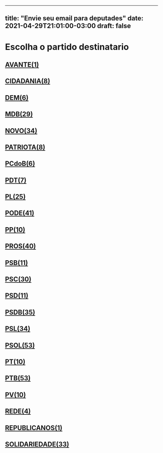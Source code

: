 
---
title: "Envie seu email para deputades"
date: 2021-04-29T21:01:00-03:00
draft: false
---
<h1>Escolha o partido destinatario</h1>
<h2><a href="mailto:dep.sebastiaooliveira@camara.leg.br,"> AVANTE(1) </a></h2><h2><a href="mailto:dep.chiquinhobrazao@camara.leg.br,dep.greyceelias@camara.leg.br,dep.luistibe@camara.leg.br,dep.tito@camara.leg.br,dep.andrejanones@camara.leg.br,dep.ledasadala@camara.leg.br,dep.pastorsargentoisidorio@camara.leg.br,dep.davitoria@camara.leg.br,"> CIDADANIA(8) </a></h2><h2><a href="mailto:dep.alexmanente@camara.leg.br,dep.danielcoelho@camara.leg.br,dep.paulabelmonte@camara.leg.br,dep.arnaldojardim@camara.leg.br,dep.rubensbueno@camara.leg.br,dep.luismiranda@camara.leg.br,"> DEM(6) </a></h2><h2><a href="mailto:dep.bilacpinto@camara.leg.br,dep.sostenescavalcante@camara.leg.br,dep.helioleite@camara.leg.br,dep.professoradorinhaseabrarezende@camara.leg.br,dep.anibalgomes@camara.leg.br,dep.fernandocoelhofilho@camara.leg.br,dep.igorkannario@camara.leg.br,dep.kimkataguiri@camara.leg.br,dep.geninhozuliani@camara.leg.br,dep.normaayub@camara.leg.br,dep.rodrigomaia@camara.leg.br,dep.olivalmarques@camara.leg.br,dep.arthuroliveiramaia@camara.leg.br,dep.elicorreafilho@camara.leg.br,dep.elmarnascimento@camara.leg.br,dep.josemarioschreiner@camara.leg.br,dep.dr.zachariascalil@camara.leg.br,dep.pauloazi@camara.leg.br,dep.juninhodopneu@camara.leg.br,dep.alanrick@camara.leg.br,dep.carloshenriquegaguim@camara.leg.br,dep.marcossoares@camara.leg.br,dep.efraimfilho@camara.leg.br,dep.juscelinofilho@camara.leg.br,dep.alexandreleite@camara.leg.br,dep.leurlomantojunior@camara.leg.br,dep.pedrolupion@camara.leg.br,dep.davidsoares@camara.leg.br,dep.rogeriopeninhamendonca@camara.leg.br,"> MDB(29) </a></h2><h2><a href="mailto:dep.marciobiolchi@camara.leg.br,dep.flavianomelo@camara.leg.br,dep.maurolopes@camara.leg.br,dep.giovanifeltes@camara.leg.br,dep.gutembergreis@camara.leg.br,dep.carloschiodini@camara.leg.br,dep.sergiosouza@camara.leg.br,dep.mosesrodrigues@camara.leg.br,dep.celsomaldaner@camara.leg.br,dep.fabioreis@camara.leg.br,dep.walteralves@camara.leg.br,dep.herciliocoelhodiniz@camara.leg.br,dep.dulcemiranda@camara.leg.br,dep.josepriante@camara.leg.br,dep.alceumoreira@camara.leg.br,dep.viniciusfarah@camara.leg.br,dep.juarezcosta@camara.leg.br,dep.osmarterra@camara.leg.br,dep.elcionebarbalho@camara.leg.br,dep.joaomarcelosouza@camara.leg.br,dep.baleiarossi@camara.leg.br,dep.danieladowaguinho@camara.leg.br,dep.newtoncardosojr@camara.leg.br,dep.isnaldobulhoesjr@camara.leg.br,dep.carlosbezerra@camara.leg.br,dep.raulhenry@camara.leg.br,dep.luciomosquini@camara.leg.br,dep.hildorocha@camara.leg.br,dep.hermesparcianello@camara.leg.br,dep.fabioramalho@camara.leg.br,dep.herculanopassos@camara.leg.br,dep.jessicasales@camara.leg.br,dep.marcosaureliosampaio@camara.leg.br,dep.pauloganime@camara.leg.br,"> NOVO(34) </a></h2><h2><a href="mailto:dep.gilsonmarques@camara.leg.br,dep.tiagomitraud@camara.leg.br,dep.adrianaventura@camara.leg.br,dep.alexisfonteyne@camara.leg.br,dep.viniciuspoit@camara.leg.br,dep.marcelvanhattem@camara.leg.br,dep.lucasgonzalez@camara.leg.br,dep.roman@camara.leg.br,"> PATRIOTA(8) </a></h2><h2><a href="mailto:dep.pastoreurico@camara.leg.br,dep.alcidesrodrigues@camara.leg.br,dep.marrecafilho@camara.leg.br,dep.fredcosta@camara.leg.br,dep.dr.frederico@camara.leg.br,dep.renildocalheiros@camara.leg.br,"> PCdoB(6) </a></h2><h2><a href="mailto:dep.professoramarcivania@camara.leg.br,dep.danielalmeida@camara.leg.br,dep.perpetuaalmeida@camara.leg.br,dep.aliceportugal@camara.leg.br,dep.jandirafeghali@camara.leg.br,dep.orlandosilva@camara.leg.br,dep.andrefigueiredo@camara.leg.br,"> PDT(7) </a></h2><h2><a href="mailto:dep.tuliogadelha@camara.leg.br,dep.damiaofeliciano@camara.leg.br,dep.jesussergio@camara.leg.br,dep.dagobertonogueira@camara.leg.br,dep.pauloramos@camara.leg.br,dep.leonidascristino@camara.leg.br,dep.pompeodemattos@camara.leg.br,dep.fabiohenrique@camara.leg.br,dep.idilvanalencar@camara.leg.br,dep.subtenentegonzaga@camara.leg.br,dep.afonsomotta@camara.leg.br,dep.gustavofruet@camara.leg.br,dep.marioheringer@camara.leg.br,dep.tabataamaral@camara.leg.br,dep.roberiomonteiro@camara.leg.br,dep.flavionogueira@camara.leg.br,dep.marlonsantos@camara.leg.br,dep.flaviamorais@camara.leg.br,dep.chicodangelo@camara.leg.br,dep.wolneyqueiroz@camara.leg.br,dep.eduardobismarck@camara.leg.br,dep.alexsantana@camara.leg.br,dep.silviacristina@camara.leg.br,dep.felixmendoncajunior@camara.leg.br,dep.ediolopes@camara.leg.br,"> PL(25) </a></h2><h2><a href="mailto:dep.pastorgil@camara.leg.br,dep.laertebessa@camara.leg.br,dep.joserocha@camara.leg.br,dep.giovanicherini@camara.leg.br,dep.joaomaia@camara.leg.br,dep.marcioalvino@camara.leg.br,dep.juniormano@camara.leg.br,dep.giacobo@camara.leg.br,dep.marceloramos@camara.leg.br,dep.magdamofatto@camara.leg.br,dep.gelsonazevedo@camara.leg.br,dep.zevitor@camara.leg.br,dep.luiznishimori@camara.leg.br,dep.fernandorodolfo@camara.leg.br,dep.luizantoniocorrea@camara.leg.br,dep.miguellombardi@camara.leg.br,dep.josimarmaranhaozinho@camara.leg.br,dep.joaocarlosbacelar@camara.leg.br,dep.lincolnportela@camara.leg.br,dep.luizcarlosmotta@camara.leg.br,dep.abiliosantana@camara.leg.br,dep.juniorlourenco@camara.leg.br,dep.dr.jaziel@camara.leg.br,dep.christianedesouzayared@camara.leg.br,dep.raimundocosta@camara.leg.br,dep.vicentinhojunior@camara.leg.br,dep.altineucortes@camara.leg.br,dep.cristianovale@camara.leg.br,dep.viniciusgurgel@camara.leg.br,dep.capitaofabioabreu@camara.leg.br,dep.capitaoaugusto@camara.leg.br,dep.policialkatiasastre@camara.leg.br,dep.boscocosta@camara.leg.br,dep.wellingtonroberto@camara.leg.br,dep.tiririca@camara.leg.br,dep.sorayasantos@camara.leg.br,dep.valdevannoventa@camara.leg.br,dep.paulofreirecosta@camara.leg.br,dep.sergiotoledo@camara.leg.br,dep.aeltonfreitas@camara.leg.br,dep.leomoraes@camara.leg.br,"> PODE(41) </a></h2><h2><a href="mailto:dep.josemedeiros@camara.leg.br,dep.josenelto@camara.leg.br,dep.igortimo@camara.leg.br,dep.robertodelucena@camara.leg.br,dep.ricardoteobaldo@camara.leg.br,dep.renataabreu@camara.leg.br,dep.bacelar@camara.leg.br,dep.diegogarcia@camara.leg.br,dep.josivaldojp@camara.leg.br,dep.nerigeller@camara.leg.br,"> PP(10) </a></h2><h2><a href="mailto:dep.iracemaportella@camara.leg.br,dep.covattifilho@camara.leg.br,dep.ronaldocarletto@camara.leg.br,dep.angelaamin@camara.leg.br,dep.professoralcides@camara.leg.br,dep.pinheirinho@camara.leg.br,dep.pedrowestphalen@camara.leg.br,dep.dr.luizantonioteixeirajr@camara.leg.br,dep.arthurlira@camara.leg.br,dep.atilalins@camara.leg.br,dep.cacaleao@camara.leg.br,dep.hirangoncalves@camara.leg.br,dep.guilhermederrite@camara.leg.br,dep.guilhermemussi@camara.leg.br,dep.atilalira@camara.leg.br,dep.eduardodafonte@camara.leg.br,dep.marceloaro@camara.leg.br,dep.adrianodobaldy@camara.leg.br,dep.dimasfabiano@camara.leg.br,dep.marionegromontejr@camara.leg.br,dep.celinaleao@camara.leg.br,dep.margaretecoelho@camara.leg.br,dep.andrefufuca@camara.leg.br,dep.laerciooliveira@camara.leg.br,dep.evairvieirademelo@camara.leg.br,dep.claudiocajado@camara.leg.br,dep.afonsohamm@camara.leg.br,dep.faustopinato@camara.leg.br,dep.jeronimogoergen@camara.leg.br,dep.christinoaureo@camara.leg.br,dep.jaquelinecassol@camara.leg.br,dep.ricardobarros@camara.leg.br,dep.betorosado@camara.leg.br,dep.fernandomonteiro@camara.leg.br,dep.aguinaldoribeiro@camara.leg.br,dep.ajalbuquerque@camara.leg.br,dep.ricardoizar@camara.leg.br,dep.andreabdon@camara.leg.br,dep.francocartafina@camara.leg.br,dep.acaciofavacho@camara.leg.br,"> PROS(40) </a></h2><h2><a href="mailto:dep.bocaaberta@camara.leg.br,dep.erosbiondini@camara.leg.br,dep.vaidonoliveira@camara.leg.br,dep.carladickson@camara.leg.br,dep.capitaowagner@camara.leg.br,dep.clarissagarotinho@camara.leg.br,dep.toninhowandscheer@camara.leg.br,dep.gastaovieira@camara.leg.br,dep.welitonprado@camara.leg.br,dep.ulduricojunior@camara.leg.br,dep.lucianoducci@camara.leg.br,"> PSB(11) </a></h2><h2><a href="mailto:dep.jeffersoncampos@camara.leg.br,dep.lizianebayer@camara.leg.br,dep.tedconti@camara.leg.br,dep.vilsondafetaemg@camara.leg.br,dep.rodrigocoelho@camara.leg.br,dep.alielmachado@camara.leg.br,dep.danilocabral@camara.leg.br,dep.emidinhomadeira@camara.leg.br,dep.odoricomonteiro@camara.leg.br,dep.rafaelmotta@camara.leg.br,dep.miltoncoelho@camara.leg.br,dep.felipecarreras@camara.leg.br,dep.feliperigoni@camara.leg.br,dep.mauronazif@camara.leg.br,dep.ricardosilva@camara.leg.br,dep.tadeualencar@camara.leg.br,dep.rodrigoagostinho@camara.leg.br,dep.cassioandrade@camara.leg.br,dep.lidicedamata@camara.leg.br,dep.gervasiomaia@camara.leg.br,dep.rosanavalle@camara.leg.br,dep.camilocapiberibe@camara.leg.br,dep.gonzagapatriota@camara.leg.br,dep.alessandromolon@camara.leg.br,dep.marcelonilo@camara.leg.br,dep.heitorschuch@camara.leg.br,dep.biradopindare@camara.leg.br,dep.eliasvaz@camara.leg.br,dep.juliodelgado@camara.leg.br,dep.leonardogadelha@camara.leg.br,"> PSC(30) </a></h2><h2><a href="mailto:dep.lauriete@camara.leg.br,dep.glaustindafokus@camara.leg.br,dep.aluisiomendes@camara.leg.br,dep.otonidepaula@camara.leg.br,dep.osiresdamaso@camara.leg.br,dep.euclydespettersen@camara.leg.br,dep.gilbertonascimento@camara.leg.br,dep.ricardodakarol@camara.leg.br,dep.andreferreira@camara.leg.br,dep.pauloeduardomartins@camara.leg.br,dep.marcobertaiolli@camara.leg.br,"> PSD(11) </a></h2><h2><a href="mailto:dep.sargentofahur@camara.leg.br,dep.marxbeltrao@camara.leg.br,dep.ricardoguidi@camara.leg.br,dep.vermelho@camara.leg.br,dep.misaelvarella@camara.leg.br,dep.reinholdstephanesjunior@camara.leg.br,dep.neucimarfraga@camara.leg.br,dep.sidneyleite@camara.leg.br,dep.pedroaugustopalareti@camara.leg.br,dep.stefanoaguiar@camara.leg.br,dep.ottoalencarfilho@camara.leg.br,dep.paulomagalhaes@camara.leg.br,dep.sergiobrito@camara.leg.br,dep.joaquimpassarinho@camara.leg.br,dep.franciscojr@camara.leg.br,dep.fabiomitidieri@camara.leg.br,dep.fabiotrad@camara.leg.br,dep.haroldocathedral@camara.leg.br,dep.flordelis@camara.leg.br,dep.andredepaula@camara.leg.br,dep.edilaziojunior@camara.leg.br,dep.antoniobrito@camara.leg.br,dep.cezinhademadureira@camara.leg.br,dep.expeditonetto@camara.leg.br,dep.juniorferrari@camara.leg.br,dep.charlesfernandes@camara.leg.br,dep.domingosneto@camara.leg.br,dep.diegoandrade@camara.leg.br,dep.josenunes@camara.leg.br,dep.delegadoedermauro@camara.leg.br,dep.darcidematos@camara.leg.br,dep.juliocesar@camara.leg.br,dep.danrleidedeushinterholz@camara.leg.br,dep.hugoleal@camara.leg.br,dep.marianacarvalho@camara.leg.br,"> PSDB(35) </a></h2><h2><a href="mailto:dep.biacavassa@camara.leg.br,dep.sheridan@camara.leg.br,dep.brunafurlan@camara.leg.br,dep.betopereira@camara.leg.br,dep.daniloforte@camara.leg.br,dep.samuelmoreira@camara.leg.br,dep.geovaniadesa@camara.leg.br,dep.eduardocury@camara.leg.br,dep.rossoni@camara.leg.br,dep.rosemodesto@camara.leg.br,dep.normapereira@camara.leg.br,dep.carlossampaio@camara.leg.br,dep.rodrigodecastro@camara.leg.br,dep.otavioleite@camara.leg.br,dep.eduardobarbosa@camara.leg.br,dep.celiosilveira@camara.leg.br,dep.ednahenrique@camara.leg.br,dep.celsosabino@camara.leg.br,dep.pauloabiackel@camara.leg.br,dep.domingossavio@camara.leg.br,dep.rafafa@camara.leg.br,dep.pedrovilela@camara.leg.br,dep.nilsonpinto@camara.leg.br,dep.terezanelma@camara.leg.br,dep.danieltrzeciak@camara.leg.br,dep.lucasredecker@camara.leg.br,dep.vitorlippi@camara.leg.br,dep.aecioneves@camara.leg.br,dep.mararocha@camara.leg.br,dep.vanderleimacris@camara.leg.br,dep.alexandrefrota@camara.leg.br,dep.adolfoviana@camara.leg.br,dep.luizcarlos@camara.leg.br,dep.eduardobolsonaro@camara.leg.br,"> PSL(34) </a></h2><h2><a href="mailto:dep.loestertrutis@camara.leg.br,dep.carolinedetoni@camara.leg.br,dep.lourivalgomes@camara.leg.br,dep.alesilva@camara.leg.br,dep.joicehasselmann@camara.leg.br,dep.vitorhugo@camara.leg.br,dep.carlosjordy@camara.leg.br,dep.lucianobivar@camara.leg.br,dep.dra.sorayamanato@camara.leg.br,dep.charllesevangelista@camara.leg.br,dep.christonietto@camara.leg.br,dep.dr.luizovando@camara.leg.br,dep.coronelarmando@camara.leg.br,dep.coronelchrisostomo@camara.leg.br,dep.coroneltadeu@camara.leg.br,dep.danielfreitas@camara.leg.br,dep.delegadowaldir@camara.leg.br,dep.delegadopablo@camara.leg.br,dep.danielsilveira@camara.leg.br,dep.abouanni@camara.leg.br,dep.delegadomarcelofreitas@camara.leg.br,dep.delegadoantoniofurtado@camara.leg.br,dep.julianlemos@camara.leg.br,dep.professorjoziel@camara.leg.br,dep.professoradayanepimentel@camara.leg.br,dep.leomotta@camara.leg.br,dep.nicoletti@camara.leg.br,dep.marcelobrum@camara.leg.br,dep.bozzella@camara.leg.br,dep.alinesleutjes@camara.leg.br,dep.luizlima@camara.leg.br,dep.carlazambelli@camara.leg.br,dep.luizphilippedeorleansebraganca@camara.leg.br,dep.generalgirao@camara.leg.br,dep.nereucrispim@camara.leg.br,dep.bibonunes@camara.leg.br,dep.generalpeternelli@camara.leg.br,dep.heitorfreire@camara.leg.br,dep.biakicis@camara.leg.br,dep.majorfabiana@camara.leg.br,dep.marciolabre@camara.leg.br,dep.guigapeixoto@camara.leg.br,dep.gurgel@camara.leg.br,dep.marceloalvaroantonio@camara.leg.br,dep.sanderson@camara.leg.br,dep.filipebarros@camara.leg.br,dep.junioamaral@camara.leg.br,dep.nelsonbarbudo@camara.leg.br,dep.heliolopes@camara.leg.br,dep.felipefrancischini@camara.leg.br,dep.feliciolaterca@camara.leg.br,dep.fabioschiochet@camara.leg.br,dep.aureacarolina@camara.leg.br,"> PSOL(53) </a></h2><h2><a href="mailto:dep.glauberbraga@camara.leg.br,dep.taliriapetrone@camara.leg.br,dep.vivireis@camara.leg.br,dep.luizaerundina@camara.leg.br,dep.fernandamelchionna@camara.leg.br,dep.samiabomfim@camara.leg.br,dep.marcelofreixo@camara.leg.br,dep.davidmiranda@camara.leg.br,dep.ivanvalente@camara.leg.br,dep.rubensotoni@camara.leg.br,"> PT(10) </a></h2><h2><a href="mailto:dep.zecarlos@camara.leg.br,dep.zeneto@camara.leg.br,dep.professorarosaneide@camara.leg.br,dep.ruifalcao@camara.leg.br,dep.vanderloubet@camara.leg.br,dep.beneditadasilva@camara.leg.br,dep.betofaro@camara.leg.br,dep.reginaldolopes@camara.leg.br,dep.celiomoura@camara.leg.br,dep.afonsoflorence@camara.leg.br,dep.rejanedias@camara.leg.br,dep.waldenorpereira@camara.leg.br,dep.bohngass@camara.leg.br,dep.arlindochinaglia@camara.leg.br,dep.carlosveras@camara.leg.br,dep.rogeriocorreia@camara.leg.br,dep.carloszarattini@camara.leg.br,dep.alexandrepadilha@camara.leg.br,dep.airtonfaleiro@camara.leg.br,dep.alencarsantanabraga@camara.leg.br,dep.vicentinho@camara.leg.br,dep.valmirassuncao@camara.leg.br,dep.zecadirceu@camara.leg.br,dep.pedrouczai@camara.leg.br,dep.enioverri@camara.leg.br,dep.odaircunha@camara.leg.br,dep.leonardomonteiro@camara.leg.br,dep.luiziannelins@camara.leg.br,dep.erikakokay@camara.leg.br,dep.nataliabonavides@camara.leg.br,dep.merlongsolano@camara.leg.br,dep.freianastacioribeiro@camara.leg.br,dep.joaodaniel@camara.leg.br,dep.mariliaarraes@camara.leg.br,dep.mariadorosario@camara.leg.br,dep.henriquefontana@camara.leg.br,dep.marcon@camara.leg.br,dep.heldersalomao@camara.leg.br,dep.gleisihoffmann@camara.leg.br,dep.jorgesolla@camara.leg.br,dep.joseairtonfelixcirilo@camara.leg.br,dep.niltotatto@camara.leg.br,dep.padrejoao@camara.leg.br,dep.pauloteixeira@camara.leg.br,dep.pauloguedes@camara.leg.br,dep.leodebrito@camara.leg.br,dep.joseildoramos@camara.leg.br,dep.josericardo@camara.leg.br,dep.paulao@camara.leg.br,dep.patrusananias@camara.leg.br,dep.paulopimenta@camara.leg.br,dep.joseguimaraes@camara.leg.br,dep.wilsonsantiago@camara.leg.br,"> PTB(53) </a></h2><h2><a href="mailto:dep.luisacanziani@camara.leg.br,dep.eduardocosta@camara.leg.br,dep.pedroaugustobezerra@camara.leg.br,dep.pedrolucasfernandes@camara.leg.br,dep.nivaldoalbuquerque@camara.leg.br,dep.emanuelpinheironeto@camara.leg.br,dep.mauriciodziedricki@camara.leg.br,dep.paulobengtson@camara.leg.br,dep.marcelomoraes@camara.leg.br,dep.celiostudart@camara.leg.br,"> PV(10) </a></h2><h2><a href="mailto:dep.professorisraelbatista@camara.leg.br,dep.enricomisasi@camara.leg.br,dep.leandre@camara.leg.br,dep.joeniawapichana@camara.leg.br,"> REDE(4) </a></h2><h2><a href="mailto:dep.amaroneto@camara.leg.br,"> REPUBLICANOS(1) </a></h2><h2><a href="mailto:dep.heliocosta@camara.leg.br,dep.luizaogoulart@camara.leg.br,dep.viniciuscarvalho@camara.leg.br,dep.hugomotta@camara.leg.br,dep.vavamartins@camara.leg.br,dep.alinegurgel@camara.leg.br,dep.jhonatandejesus@camara.leg.br,dep.joaocampos@camara.leg.br,dep.jorgebraz@camara.leg.br,dep.lafayettedeandrada@camara.leg.br,dep.juliocesarribeiro@camara.leg.br,dep.aroldomartins@camara.leg.br,dep.silviocostafilho@camara.leg.br,dep.capitaoalbertoneto@camara.leg.br,dep.cleberverde@camara.leg.br,dep.pr.marcofeliciano@camara.leg.br,dep.celsorussomanno@camara.leg.br,dep.robertoalves@camara.leg.br,dep.ossesiosilva@camara.leg.br,dep.rosangelagomes@camara.leg.br,dep.carlosgomes@camara.leg.br,dep.miltonvieira@camara.leg.br,dep.severinopessoa@camara.leg.br,dep.dr.goncalo@camara.leg.br,dep.silascamara@camara.leg.br,dep.tiaeron@camara.leg.br,dep.marciomarinho@camara.leg.br,dep.mariarosas@camara.leg.br,dep.gilbertoabramo@camara.leg.br,dep.gilcutrim@camara.leg.br,dep.benesleocadio@camara.leg.br,dep.marcospereira@camara.leg.br,dep.gustinhoribeiro@camara.leg.br,"> SOLIDARIEDADE(33) </a></h2>
